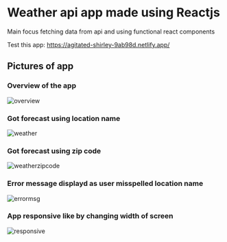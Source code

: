 # Weather api app made using Reactjs

Main focus fetching data from api and using functional react components

Test this app: https://agitated-shirley-9ab98d.netlify.app/

## Pictures of app

### Overview of the app
![overview](https://user-images.githubusercontent.com/67289245/154489839-6498cf21-e603-472a-a8d8-20c2a2a87772.PNG)

### Got forecast using location name
![weather](https://user-images.githubusercontent.com/67289245/154489934-b7eeb1f3-bba5-46ff-8588-6f1b295f592a.PNG)

### Got forecast using zip code
![weatherzipcode](https://user-images.githubusercontent.com/67289245/154490168-ba912921-7e3a-471b-91e5-565f0a525c9b.PNG)


### Error message displayd as user misspelled location name
![errormsg](https://user-images.githubusercontent.com/67289245/154490320-8509bfe0-6704-4266-a910-add75d3474a3.PNG)


### App responsive like by changing width of screen
![responsive](https://user-images.githubusercontent.com/67289245/154490395-13f5017b-0c8e-47ab-bf9f-b52c697354d3.PNG)
